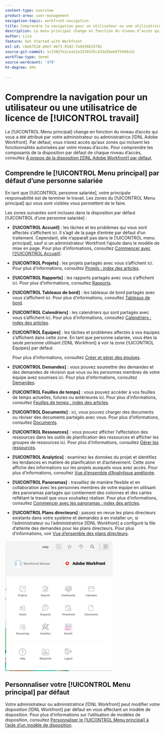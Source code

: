 ```yaml
---
content-type: overview
product-area: user-management
navigation-topic: workfront-navigation
title: Comprendre la navigation pour un utilisateur ou une utilisatrice de licence de travail
description: Le menu principal change en fonction du niveau d’accès qui vous a été attribué par votre administrateur ou administratrice  [!DNL Adobe Workfront] . Par défaut, vous n’avez accès qu’aux zones qui incluent les fonctionnalités autorisées par votre niveau d’accès.
author: Lisa
feature: Get Started with Workfront
exl-id: c6e67518-a9e7-4b71-93d2-7a9d36633792
source-git-commit: 1c2303fe2cea51e3339335c433d2be6475949cb1
workflow-type: tm+mt
source-wordcount: '479'
ht-degree: 94%

---
```


# Comprendre la navigation pour un utilisateur ou une utilisatrice de licence de [!UICONTROL travail]

Le [!UICONTROL Menu principal] change en fonction du niveau d’accès qui vous a été attribué par votre administrateur ou administratrice [!DNL Adobe Workfront]. Par défaut, vous n’avez accès qu’aux zones qui incluent les fonctionnalités autorisées par votre niveau d’accès. Pour comprendre les composants de la disposition par défaut de chaque niveau d’accès, consultez [À propos de la disposition  [!DNL Adobe Workfront]  par défaut](../../../administration-and-setup/customize-workfront/use-layout-templates/about-the-default-wf-layout.md).

## Comprendre le [!UICONTROL Menu principal] par défaut d’une personne salariée

En tant que [!UICONTROL personne salariée], votre principale responsabilité est de terminer le travail. Les zones du [!UICONTROL Menu principal] qui vous sont visibles vous permettent de le faire.

Les zones suivantes sont incluses dans la disposition par défaut [!UICONTROL d’une personne salariée] :

* **[!UICONTROL Accueil]** : les tâches et les problèmes qui vous sont affectés s’affichent ici. Il s’agit de la page d’entrée par défaut d’un traitement. Cependant, elle n’apparaît pas dans le [!UICONTROL menu principal], sauf si un administrateur Workfront l’ajoute dans le modèle de mise en page.  Pour plus d’informations, consultez [Commencer avec l’[!UICONTROL Accueil]](../../../workfront-basics/using-home/using-the-home-area/get-started-with-home.md).

* **[!UICONTROL Projets]** : les projets partagés avec vous s’affichent ici. Pour plus d’informations, consultez [Projets : index des articles](../../../manage-work/projects/projects-overview.md).

* **[!UICONTROL Rapports]** : les rapports partagés avec vous s’affichent ici. Pour plus d’informations, consultez [Rapports](../../../reports-and-dashboards/reports/reports-overview.md).

* **[!UICONTROL Tableaux de bord]** : les tableaux de bord partagés avec vous s’affichent ici. Pour plus d’informations, consultez [Tableaux de bord](../../../reports-and-dashboards/dashboards/dashboards-overview.md).

* **[!UICONTROL Calendriers]** : les calendriers qui sont partagés avec vous s’affichent ici. Pour plus d’informations, consultez [Calendriers : index des articles](../../../reports-and-dashboards/reports/calendars/calendars.md).

* **[!UICONTROL Équipes]** : les tâches et problèmes affectés à vos équipes s’affichent dans cette zone. En tant que personne salariée, vous êtes la seule personne utilisant [!DNL Workfront] à voir la zone [!UICONTROL Équipes] par défaut.

  Pour plus d’informations, consultez [Créer et gérer des équipes](../../../people-teams-and-groups/create-and-manage-teams/create-and-mange-teams.md).

* **[!UICONTROL Demandes]** : vous pouvez soumettre des demandes et des demandes de révision que vous ou les personnes membres de votre équipe avez soumises ici. Pour plus d’informations, consultez [Demandes](../../../manage-work/requests/requests-overview.md).

* **[!UICONTROL Feuilles de temps]** : vous pouvez accéder à vos feuilles de temps actuelles, futures ou antérieures ici. Pour plus d’informations, consultez [Feuilles de temps : index des articles](../../../timesheets/timesheets-all.md).

* **[!UICONTROL Documents]** : ici, vous pouvez charger des documents ou réviser des documents partagés avec vous. Pour plus d’informations, consultez [Documents](../../../documents/documents-overview.md).

* **[!UICONTROL Ressources]** : vous pouvez afficher l’affectation des ressources dans les outils de planification des ressources et afficher les groupes de ressources ici. Pour plus d’informations, consultez [Gérer les ressources](../../../resource-mgmt/manage-resources.md).

* **[!UICONTROL Analytics]** : examinez les données du projet et identifiez les tendances en matière de planification et d’achèvement. Cette zone affiche des informations sur les projets auxquels vous avez accès. Pour plus d’informations, consultez [Vue d’ensemble d’Analytique améliorée](../../../enhanced-analytics/enhanced-analytics-overview.md).

* **[!UICONTROL Panoramas]** : travaillez de manière flexible et en collaboration avec les personnes membres de votre équipe en utilisant des panoramas partagés qui contiennent des colonnes et des cartes reflétant le travail que vous souhaitez réaliser. Pour plus d’informations, consultez [Commencer avec les panoramas : index des articles](../../../agile/get-started-with-boards/get-started-with-boards.md).

* **[!UICONTROL Plans directeurs]** : passez en revue les plans directeurs existants dans votre système et demandez à en installer un, si l’administrateur ou l’administratrice [!DNL Workfront] a configuré la file d’attente des demandes pour les plans directeurs. Pour plus d’informations, voir [Vue d’ensemble des plans directeurs](../../../administration-and-setup/blueprints/blueprints-overview.md).

![](assets/worker-main-menu-350x426.png)

## Personnaliser votre [!UICONTROL Menu principal] par défaut

Votre administrateur ou administratrice [!DNL Workfront] peut modifier votre disposition [!DNL Workfront] par défaut en vous affectant un modèle de disposition. Pour plus d’informations sur l’utilisation de modèles de disposition, consultez [Personnaliser le [!UICONTROL Menu principal] à l’aide d’un modèle de disposition](../../../administration-and-setup/customize-workfront/use-layout-templates/customize-main-menu.md).
